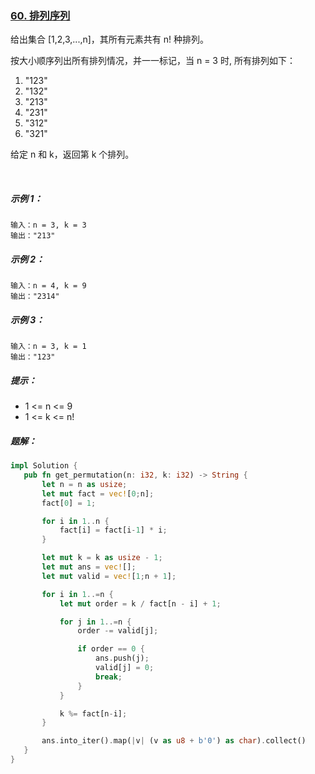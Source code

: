### [60. 排列序列](https://leetcode.cn/problems/permutation-sequence/)

给出集合 [1,2,3,...,n]，其所有元素共有 n! 种排列。

按大小顺序列出所有排列情况，并一一标记，当 n = 3 时, 所有排列如下：

1. "123"
2. "132"
3. "213"
4. "231"
5. "312"
6. "321"

给定 n 和 k，返回第 k 个排列。

 

##### 示例 1：
```
输入：n = 3, k = 3
输出："213"
```

##### 示例 2：
```
输入：n = 4, k = 9
输出："2314"
```

##### 示例 3：
```
输入：n = 3, k = 1
输出："123"
```

##### 提示：
- 1 <= n <= 9
- 1 <= k <= n!

##### 题解：
 ```rust
impl Solution {
    pub fn get_permutation(n: i32, k: i32) -> String {
        let n = n as usize;
        let mut fact = vec![0;n];
        fact[0] = 1;

        for i in 1..n {
            fact[i] = fact[i-1] * i;
        }

        let mut k = k as usize - 1;
        let mut ans = vec![];
        let mut valid = vec![1;n + 1];

        for i in 1..=n {
            let mut order = k / fact[n - i] + 1;

            for j in 1..=n {
                order -= valid[j];

                if order == 0 {
                    ans.push(j);
                    valid[j] = 0;
                    break;
                }
            }

            k %= fact[n-i];
        }

        ans.into_iter().map(|v| (v as u8 + b'0') as char).collect()
    }
}
```

